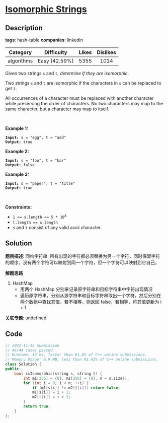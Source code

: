 # [Isomorphic Strings](https://leetcode.com/problems/isomorphic-strings/description/)

## Description

**tags**: hash-table
**companies**: linkedin

| Category | Difficulty | Likes | Dislikes |
| :------: | :--------: | :---: | :------: |
| algorithms | Easy (42.59%) | 5355 | 1014 |

<p>Given two strings <code>s</code> and <code>t</code>, <em>determine if they are isomorphic</em>.</p>

<p>Two strings <code>s</code> and <code>t</code> are isomorphic if the characters in <code>s</code> can be replaced to get <code>t</code>.</p>

<p>All occurrences of a character must be replaced with another character while preserving the order of characters. No two characters may map to the same character, but a character may map to itself.</p>

<p>&nbsp;</p>
<p><strong class="example">Example 1:</strong></p>
<pre><code><strong>Input:</strong> s = "egg", t = "add"
<strong>Output:</strong> true</code></pre><p><strong class="example">Example 2:</strong></p>
<pre><code><strong>Input:</strong> s = "foo", t = "bar"
<strong>Output:</strong> false</code></pre><p><strong class="example">Example 3:</strong></p>
<pre><code><strong>Input:</strong> s = "paper", t = "title"
<strong>Output:</strong> true</code></pre>
<p>&nbsp;</p>
<p><strong>Constraints:</strong></p>

<ul>
	<li><code>1 &lt;= s.length &lt;= 5 * 10<sup>4</sup></code></li>
	<li><code>t.length == s.length</code></li>
	<li><code>s</code> and <code>t</code> consist of any valid ascii character.</li>
</ul>

## Solution

**题目描述**: 同构字符串: 所有出现的字符都必须替换为另一个字符，同时保留字符的顺序。没有两个字符可以映射到同一个字符，但一个字符可以映射到它自己。

**解题思路**

1. HashMap
   - 用两个 HashMap 分别来记录原字符串和目标字符串中字符出现情况
   - 遍历原字符串，分别从源字符串和目标字符串取出一个字符，然后分别在两个数组中查找其值，若不相等，则返回 false，若相等，将其值更新为 i + 1

**关联专题**: undefined

## Code

```cpp
// 2022-11-14 submission
// 44/44 cases passed
// Runtime: 13 ms, faster than 61.8% of C++ online submissions.
// Memory Usage: 6.9 MB, less than 91.41% of C++ online submissions.
class Solution {
public:
    bool isIsomorphic(string s, string t) {
        int m1[256] = {0}, m2[256] = {0}, n = s.size();
        for (int i = 0; i < n; ++i) {
            if (m1[s[i]] != m2[t[i]]) return false;
            m1[s[i]] = i + 1;
            m2[t[i]] = i + 1;
        }
        return true;
    }
};
```
